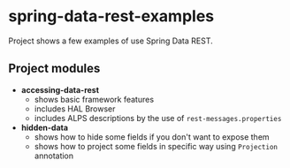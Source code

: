 # spring-data-rest-examples
Project shows a few examples of use Spring Data REST.

## Project modules
* **accessing-data-rest**
    + shows basic framework features
    + includes HAL Browser
    + includes ALPS descriptions by the use of `rest-messages.properties`
* **hidden-data**
    + shows how to hide some fields if you don't want to expose them
    + shows how to project some fields in specific way using `Projection` annotation
